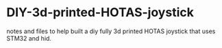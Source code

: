 # DIY-3d-printed-HOTAS-joystick
notes and files to help built a diy fully 3d printed HOTAS joystick that uses STM32 and hid.
